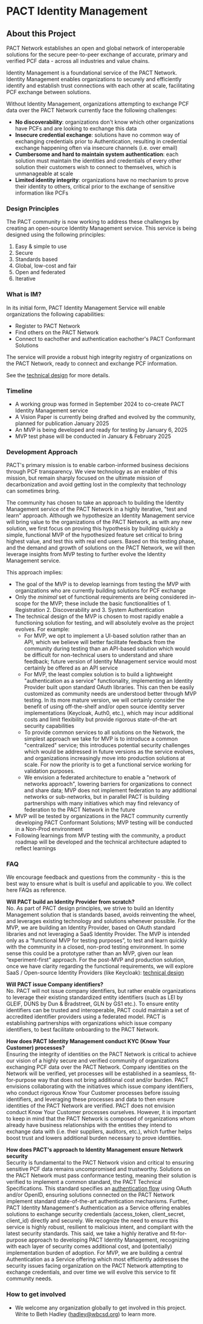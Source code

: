 # PACT Identity Management


## About this Project

PACT Network establishes an open and global network of interoperable solutions for the secure peer-to-peer exchange of accurate, primary and verified PCF data - across all industries and value chains.

Identity Management is a foundational service of the PACT Network. Identity Management enables organizations to securely and efficiently identify and establish trust connections with each other at scale, facilitating PCF exchange between solutions.

Without Identity Management, organizations attempting to exchange PCF data over the PACT Network currently face the following challenges:
- **No discoverability**: organizations don't know which other organizations have PCFs and are looking to exchange this data
- **Insecure credential exchange**: solutions have no common way of exchanging credentials prior to Authentication, resulting in credential exchange happening often via insecure channels (i.e. over email)
- **Cumbersome and hard to maintain system authentication**: each solution must maintain the identities and credentials of every other solution their customers wish to connect to themselves, which is unmanageable at scale 
- **Limited identity integrity**: organizations have no mechanism to prove their identity to others, critical prior to the exchange of sensitive information like PCFs

### Design Principles 
The PACT community is now working to address these challenges by creating an open-source Identity Management service. This service is being designed using the following principles:
1. Easy & simple to use
2. Secure
3. Standards based
4. Global, low-cost and fair
5. Open and federated
6. Iterative

### What is IM?
In its initial form, PACT Identity Management Service will enable organizations the following capabilities:
- Register to PACT Network
- Find others on the PACT Network
- Connect to eachother and authentication eachother's PACT Conformant Solutions

The service will provide a robust high integrity registry of organizations on the PACT Network, ready to connect and exchange PCF information.

See the [technical design](https://github.com/wbcsd/pact-directory/blob/main/docs/authentication-as-a-service-design.md) for more details.


### Timeline
- A working group was formed in September 2024 to co-create PACT Identity Management service
- A Vision Paper is currently being drafted and evolved by the community, planned for publication January 2025
- An MVP is being developed and ready for testing by January 6, 2025
- MVP test phase will be conducted in January & February 2025 
  
### Development Approach
PACT's primary mission is to enable carbon-informed business decisions through PCF transparency. We view technology as an enabler of this mission, but remain sharply focused on the ultimate mission of decarbonization and avoid getting lost in the complexity that technology can sometimes bring.

The community has chosen to take an approach to building the Identity Management service of the PACT Network in a highly iterative, "test and learn" approach. Although we hypothesize an Identity Management service will bring value to the organizations of the PACT Network, as with any new solution, we first focus on proving this hypothesis by building quickly a simple, functional MVP of the hypothesized feature set critical to bring highest value, and test this with real end users. Based on this testing phase, and the demand and growth of solutions on the PACT Network, we will then leverage insights from MVP testing to further evolve the Identity Management service.

This approach implies:
- The goal of the MVP is to develop learnings from testing the MVP with organizations who are currently building solutions for PCF exchange
- Only the *minimal* set of functional requirements are being considered in-scope for the MVP; these include the basic functionalities of 1. Registration 2. Discoverability and 3. System Authentication
- The technical design of the MVP is chosen to most rapidly enable a functioning solution for testing, and will absolutely evolve as the project evolves. For example:
  - For MVP, we opt to implement a UI-based solution rather than an API, which we believe will better facilitate feedback from the community during testing than an API-based solution which would be difficult for non-technical users to understand and share feedback; future version of Identity Management service would most certainly be offered as an API service
  - For MVP, the least complex solution is to build a lightweight "authentication as a service" functionality, implementing an Identity Provider built upon standard OAuth libraries. This can then be easily customized as community needs are understood better through MVP testing. In its more mature version, we will certainly consider the benefit of using off-the-shelf and/or open source identity server implementations (Keycloak, Auth0, etc.), which may incur additional costs and limit flexibility but provide rigorous state-of-the-art security capabilities 
  - To provide common services to all solutions on the Network, the simplest approach we take for MVP is to introduce a common "centralized" service; this introduces potential security challenges which would be addressed in future versions as the service evolves, and organizations increasingly move into production solutions at scale. For now the priority is to get a functional service working for validation purposes.
  - We envision a federated architecture to enable a "network of networks approach", lowering barriers for organizations to connect and share data; MVP does not implement federation to any additional networks or sub-networks, but in parallel PACT is building partnerships with many initiatives which may find relevancy of federation to the PACT Network in the future
- MVP will be tested by organizations in the PACT community currently developing PACT Conformant Solutions; MVP testing will be conducted in a Non-Prod environment
- Following learnings from MVP testing with the community, a product roadmap will be developed and the technical architecture adapted to reflect learnings

### FAQ
We encourage feedback and questions from the community - this is the best way to ensure what is built is useful and applicable to you. We collect here FAQs as reference.

**Will PACT build an Identity Provider from scratch?**  
No. As part of PACT design principles, we strive to build an Identity Management solution that is standards based, avoids reinventing the wheel, and leverages existing technology and solutions whenever possible. For the MVP, we are building an Identity Provider, based on OAuth standard libraries and not leveraging a SaaS Identity Provider. The MVP is intended only as a “functional MVP for testing purposes”, to test and learn quickly with the community in a closed, non-prod testing environment. In some sense this could be a prototype rather than an MVP, given our lean “experiment-first” approach. For the post-MVP and production solution, once we have clarity regarding the functional requirements, we will explore SaaS / Open-source Identity Providers (like Keycloak): [technical design](https://github.com/orgs/wbcsd/projects/3/views/1?pane=issue&itemId=90816775)

**Will PACT issue Company identifiers?**  
No. PACT will not issue company identifiers, but rather enable organizations to leverage their existing standardized entity identifiers (such as LEI by GLEIF, DUNS by Dun & Bradstreet, GLN by GS1 etc.). To ensure entity identifiers can be trusted and interoperable, PACT could maintain a set of accredited identifier providers using a federated model. PACT is establishing partnerships with organizations which issue company identifiers, to best facilitate onboarding to the PACT Network.

**How does PACT Identity Management conduct KYC (Know Your Customer) processes?**  
Ensuring the integrity of identities on the PACT Network is critical to achieve our vision of a highly secure and verified community of organizations exchanging PCF data over the PACT Network. Company identities on the Network will be verified, yet processes will be established in a seamless, fit-for-purpose way that does not bring additional cost and/or burden. PACT envisions collaborating with the initiatives which issue company identifiers, who conduct rigorous Know Your Customer processes before issuing identifiers, and leveraging these processes and data to then ensure identities of the PACT Network are verified. PACT does not envision conduct Know Your Customer processes ourselves. However, it is important to keep in mind that the PACT Network is composed of organizations whom already have business relationships with the entities they intend to exchange data with (i.e. their suppliers, auditors, etc.), which further helps boost trust and lowers additional burden necessary to prove identities.

**How does PACT's approach to Identity Management ensure Network security**  
Security is fundamental to the PACT Network vision and critical to ensuring sensitive PCF data remains uncompromised and trustworthy. Solutions on the PACT Network must pass conformance testing, meaning their solution is verified to implement a common standard, the PACT Technical Specifications. This standard specifies an [authentication flow](https://wbcsd.github.io/data-exchange-protocol/v2/#api-auth) using OAuth and/or OpenID, ensuring solutions connected on the PACT Network implement standard state-of-the-art authentication mechanisms. Further, PACT Identity Management's Authentication as a Service offering enables solutions to exchange security credentials (access_token, client_secret, client_id) directly and securely. We recognize the need to ensure this service is highly robust, resilient to malicious intent, and compliant with the latest security standards. This said, we take a highly iterative and fit-for-purpose approach to developing PACT Identity Management, recognizing with each layer of security comes additional cost, and (potentially) implementation burden of adoption. For MVP, we are building a central Authentication as a Service offering which most efficiently addresses the security issues facing organization on the PACT Network attempting to exchange credentials, and over time we will evolve this service to fit community needs.

### How to get involved
- We welcome any organization globally to get involved in this project. Write to Beth Hadley (hadley@wbcsd.org) to learn more.
